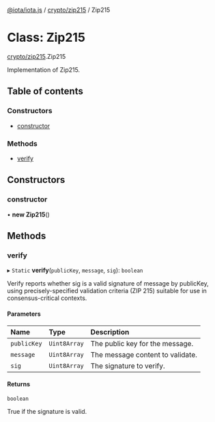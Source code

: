 [@iota/iota.js](../README.md) / [crypto/zip215](../modules/crypto_zip215.md) / Zip215

# Class: Zip215

[crypto/zip215](../modules/crypto_zip215.md).Zip215

Implementation of Zip215.

## Table of contents

### Constructors

- [constructor](crypto_zip215.zip215.md#constructor)

### Methods

- [verify](crypto_zip215.zip215.md#verify)

## Constructors

### constructor

• **new Zip215**()

## Methods

### verify

▸ `Static` **verify**(`publicKey`, `message`, `sig`): `boolean`

Verify reports whether sig is a valid signature of message by
publicKey, using precisely-specified validation criteria (ZIP 215) suitable
for use in consensus-critical contexts.

#### Parameters

| Name | Type | Description |
| :------ | :------ | :------ |
| `publicKey` | `Uint8Array` | The public key for the message. |
| `message` | `Uint8Array` | The message content to validate. |
| `sig` | `Uint8Array` | The signature to verify. |

#### Returns

`boolean`

True if the signature is valid.
